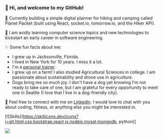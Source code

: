 ### 👋 Hi, and welcome to my GitHub!

🔭 Currently building a simple digital planner for hiking and camping called Planet Packet (built using React, socket.io, tomorrow.io, and the Hiker API).

🌱 I am avidly learning computer science topics and new technologies to kickstart an early career in software engineering. 

✨ Some fun facts about me:
* I grew up in Jacksonville, Florida.
* I lived in New York for 10 years.  I miss it a lot.
* I'm a [personal trainer](https://squat.coach/).
* I grew up on a farm!  I also studied Agricultural Sciences in college.  I am passionate about sustainability and drone use in agriculture.
* Dogs bring me so much joy.  I don't have a dog yet knowing I'm not ready to take care of one, but I am grateful for every opportunity to meet one in Seattle (I love that I live in a dog-friendly city).

💬 Feel free to connect with me on [LinkedIn](https://linkedin.com/in/squat/).  I would love to chat with you about coding, fitness, or anything else you might be interested in.


[![Skills](https://skillicons.dev/icons?i=git,html,css,bootstrap,react,js,nodejs,mysql,mongodb, python)]

![](https://raw.githubusercontent.com/west-korea/github-stats/master/generated/overview.svg#gh-dark-mode-only)
